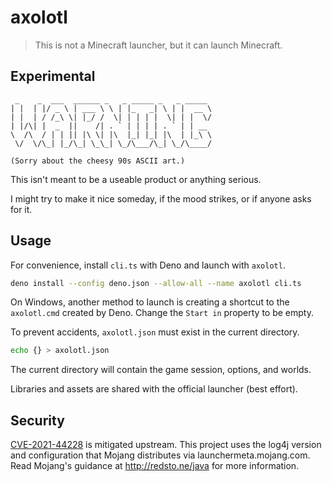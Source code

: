 # axolotl

> This is not a Minecraft launcher, but it can launch Minecraft.

## Experimental

```
 _    _  ___  ______ _   _ _____ _   _ _____
| |  | |/ _ \ | ___ \ \ | |_   _| \ | |  __ \
| |  | / /_\ \| |_/ /  \| | | | |  \| | |  \/
| |/\| |  _  ||    /| . ` | | | | . ` | | __
\  /\  / | | || |\ \| |\  |_| |_| |\  | |_\ \
 \/  \/\_| |_/\_| \_\_| \_/\___/\_| \_/\____/

(Sorry about the cheesy 90s ASCII art.)
```

This isn't meant to be a useable product or anything serious.

I might try to make it nice someday, if the mood strikes, or if anyone asks for it.

## Usage

For convenience, install `cli.ts` with Deno and launch with `axolotl`.

```sh
deno install --config deno.json --allow-all --name axolotl cli.ts
```

On Windows, another method to launch is creating a shortcut to the `axolotl.cmd` created by Deno. Change the `Start in` property to be empty.

To prevent accidents, `axolotl.json` must exist in the current directory.

```sh
echo {} > axolotl.json
```

The current directory will contain the game session, options, and worlds.

Libraries and assets are shared with the official launcher (best effort).

## Security

[CVE-2021-44228](https://nvd.nist.gov/vuln/detail/CVE-2021-44228) is mitigated upstream. This project uses the log4j version and configuration that Mojang distributes via launchermeta.mojang.com. Read Mojang's guidance at http://redsto.ne/java for more information.
